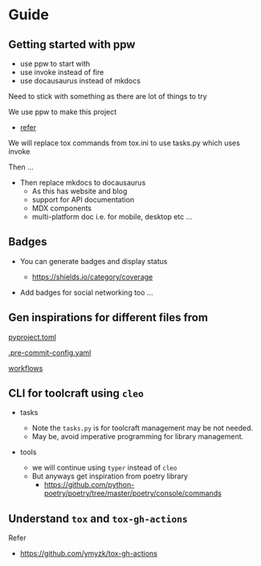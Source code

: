 # Guide

## Getting started with ppw

+ use ppw to start with
+ use invoke instead of fire
+ use docausaurus instead of mkdocs

Need to stick with something as there are lot of things to try

We use ppw to make this project
+ [refer](https://zillionare.github.io/cookiecutter-pypackage/tutorial/)

We will replace tox commands from tox.ini to use tasks.py which uses invoke

Then ...
+ Then replace mkdocs to docausaurus
  + As this has website and blog
  + support for API documentation
  + MDX components
  + multi-platform doc i.e. for mobile, desktop etc ...

## Badges

+ You can generate badges and display status
  + https://shields.io/category/coverage

+ Add badges for social networking too ...

## Gen inspirations for different files from

[pyproject.toml](https://github.com/python-poetry/poetry-core/blob/master/pyproject.toml)

[.pre-commit-config.yaml](https://github.com/python-poetry/poetry-core/blob/master/.pre-commit-config.yaml)

[workflows](https://github.com/python-poetry/poetry-core/tree/master/.github/workflows)


## CLI for toolcraft using `cleo`

+ tasks
  + Note the `tasks.py` is for toolcraft management may be not needed.
  + May be, avoid imperative programming for library management.


+ tools
  + we will continue using `typer` instead of `cleo`
  + But anyways get inspiration from poetry library
    + https://github.com/python-poetry/poetry/tree/master/poetry/console/commands

## Understand `tox` and `tox-gh-actions`

Refer
+ https://github.com/ymyzk/tox-gh-actions
